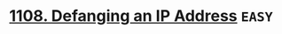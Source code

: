 # [1108. Defanging an IP Address](https://leetcode.com/problems/defanging-an-ip-address/description/) `EASY`
